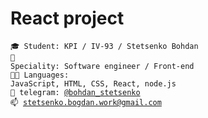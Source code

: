 # React project
<code>🎓 Student: KPI / IV-93 / Stetsenko Bohdan</code><br>
<code>👷 Speciality: Software engineer / Front-end</code><br>
<code>🧑‍💻 Languages: JavaScript, HTML, CSS, React, node.js</code><br>
<code>💬 telegram: [@bohdan_stetsenko](https://telegram.me/bohdan_stetsenko)</code><br>
<code>📫 [stetsenko.bogdan.work@gmail.com](mailto:stetsenko.bogdan.work@gmail.com)</code>
